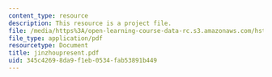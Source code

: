 ```yaml
---
content_type: resource
description: This resource is a project file.
file: /media/https%3A/open-learning-course-data-rc.s3.amazonaws.com/hst-584j-magnetic-resonance-analytic-biochemical-and-imaging-techniques-spring-2006/345c42698da9f1eb0534fab53891b449_jinzhoupresent.pdf
file_type: application/pdf
resourcetype: Document
title: jinzhoupresent.pdf
uid: 345c4269-8da9-f1eb-0534-fab53891b449
---
```

